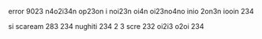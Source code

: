 error 9023 n4o2i34n op23on i noi23n oi4n oi23no4no inio 2on3n iooin 234 

si  scaream 283 234 nughiti 234 2 3 scre 232 oi2i3 o2oi 234 
